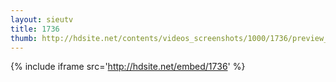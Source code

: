 ```yaml
---
layout: sieutv
title: 1736
thumb: http://hdsite.net/contents/videos_screenshots/1000/1736/preview_360p.mp4.jpg
---
```

{% include iframe src='http://hdsite.net/embed/1736' %}
 
